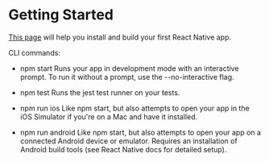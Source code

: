 # Getting Started

[This page](https://facebook.github.io/react-native/docs/getting-started.html) will help you install and build your first React Native app.

CLI commands:

* npm start
  Runs your app in development mode with an interactive prompt. To run it without a prompt, use the --no-interactive flag.

* npm test
  Runs the jest test runner on your tests.

* npm run ios
  Like npm start, but also attempts to open your app in the iOS Simulator if you're on a Mac and have it installed.

* npm run android
  Like npm start, but also attempts to open your app on a connected Android device or emulator. Requires an installation of Android build tools (see React Native docs for detailed setup).
